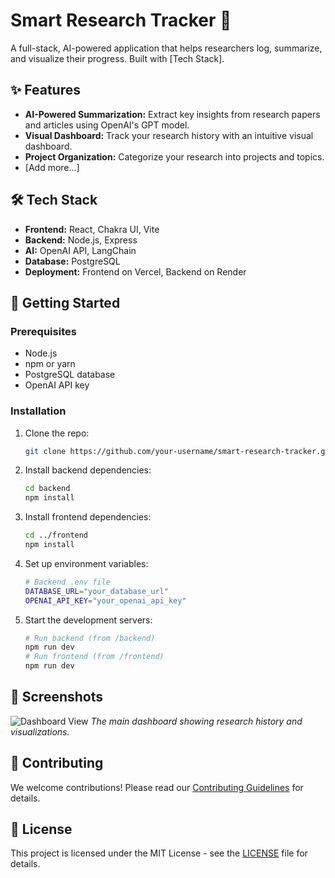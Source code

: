 # Smart Research Tracker 🧠

A full-stack, AI-powered application that helps researchers log, summarize, and visualize their progress. Built with [Tech Stack].

## ✨ Features

-   **AI-Powered Summarization:** Extract key insights from research papers and articles using OpenAI's GPT model.
-   **Visual Dashboard:** Track your research history with an intuitive visual dashboard.
-   **Project Organization:** Categorize your research into projects and topics.
-   [Add more...]

## 🛠️ Tech Stack

-   **Frontend:** React, Chakra UI, Vite
-   **Backend:** Node.js, Express
-   **AI:** OpenAI API, LangChain
-   **Database:** PostgreSQL
-   **Deployment:** Frontend on Vercel, Backend on Render

## 🚀 Getting Started

### Prerequisites

-   Node.js
-   npm or yarn
-   PostgreSQL database
-   OpenAI API key

### Installation

1.  Clone the repo:
    ```bash
    git clone https://github.com/your-username/smart-research-tracker.git
    ```
2.  Install backend dependencies:
    ```bash
    cd backend
    npm install
    ```
3.  Install frontend dependencies:
    ```bash
    cd ../frontend
    npm install
    ```
4.  Set up environment variables:
    ```bash
    # Backend .env file
    DATABASE_URL="your_database_url"
    OPENAI_API_KEY="your_openai_api_key"
    ```
5.  Start the development servers:
    ```bash
    # Run backend (from /backend)
    npm run dev
    # Run frontend (from /frontend)
    npm run dev
    ```

## 📸 Screenshots

![Dashboard View](/screenshots/dashboard.png)
*The main dashboard showing research history and visualizations.*

## 🤝 Contributing

We welcome contributions! Please read our [Contributing Guidelines](CONTRIBUTING.md) for details.

## 📜 License

This project is licensed under the MIT License - see the [LICENSE](LICENSE) file for details.
